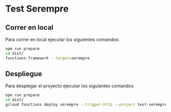 # Test Serempre

## Correr en local

Para correr en local ejecutar los siguientes comandos:

```bash
npm run prepare
cd dist/
functions-framework --target=serempre
```

## Despliegue

Para desplegar el proyecto ejecutar los siguientes comandos

```bash
npm run prepare
cd dist/
gcloud functions deploy serempre --trigger-http --project test-serempre --runtime nodejs12
```
